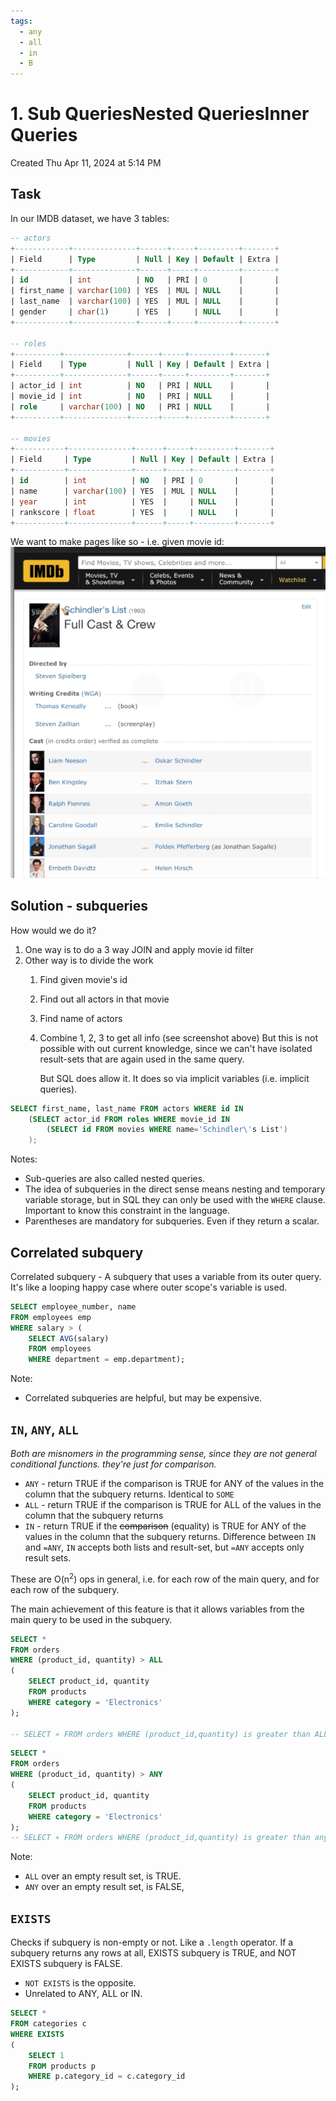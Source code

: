 ```yaml
---
tags:
  - any
  - all
  - in
  - B
---
```

# 1. Sub QueriesNested QueriesInner Queries
Created Thu Apr 11, 2024 at 5:14 PM

## Task
In our IMDB dataset, we have 3 tables:
```sql
-- actors
+------------+--------------+------+-----+---------+-------+
| Field      | Type         | Null | Key | Default | Extra |
+------------+--------------+------+-----+---------+-------+
| id         | int          | NO   | PRI | 0       |       |
| first_name | varchar(100) | YES  | MUL | NULL    |       |
| last_name  | varchar(100) | YES  | MUL | NULL    |       |
| gender     | char(1)      | YES  |     | NULL    |       |
+------------+--------------+------+-----+---------+-------+

-- roles
+----------+--------------+------+-----+---------+-------+
| Field    | Type         | Null | Key | Default | Extra |
+----------+--------------+------+-----+---------+-------+
| actor_id | int          | NO   | PRI | NULL    |       |
| movie_id | int          | NO   | PRI | NULL    |       |
| role     | varchar(100) | NO   | PRI | NULL    |       |
+----------+--------------+------+-----+---------+-------+

-- movies
+-----------+--------------+------+-----+---------+-------+
| Field     | Type         | Null | Key | Default | Extra |
+-----------+--------------+------+-----+---------+-------+
| id        | int          | NO   | PRI | 0       |       |
| name      | varchar(100) | YES  | MUL | NULL    |       |
| year      | int          | YES  |     | NULL    |       |
| rankscore | float        | YES  |     | NULL    |       |
+-----------+--------------+------+-----+---------+-------+
```

We want to make pages like so - i.e. given movie id:
![](../../../../assets/1-Sub-QueriesNested-QueriesInner-Queries-image-1-20089a66.png)

## Solution - subqueries
How would we do it?
1. One way is to do a 3 way JOIN and apply movie id filter
2. Other way is to divide the work
	1. Find given movie's id
	2. Find out all actors in that movie
	3. Find name of actors
	4. Combine 1, 2, 3 to get all info (see screenshot above)
	   But this is not possible with out current knowledge, since we can't have isolated result-sets that are again used in the same query.
	   
	   But SQL does allow it. It does so via implicit variables (i.e. implicit queries).

```sql
SELECT first_name, last_name FROM actors WHERE id IN 
	(SELECT actor_id FROM roles WHERE movie_id IN 
		(SELECT id FROM movies WHERE name='Schindler\'s List')
	);
```


Notes:
- Sub-queries are also called nested queries.
- The idea of subqueries in the direct sense means nesting and temporary variable storage, but in SQL they can only be used with the `WHERE` clause. Important to know this constraint in the language.
- Parentheses are mandatory for subqueries. Even if they return a scalar.

## Correlated subquery
Correlated subquery - A subquery that uses a variable from its outer query. It's like a looping happy case where outer scope's variable is used.

```sql
SELECT employee_number, name
FROM employees emp
WHERE salary > (
	SELECT AVG(salary)
	FROM employees
	WHERE department = emp.department);
```

Note:
- Correlated subqueries are helpful, but may be expensive.
## `IN`, `ANY`, `ALL`
*Both are misnomers in the programming sense, since they are not general conditional functions. they're just for comparison.*

- `ANY` - return TRUE if the comparison is TRUE for ANY of the values in the column that the subquery returns. Identical to `SOME`
- `ALL` - return TRUE if the comparison is TRUE for ALL of the values in the column that the subquery returns
- `IN` - return TRUE if the ~~comparison~~ (equality) is TRUE for ANY of the values in the column that the subquery returns. Difference between `IN` and `=ANY`, `IN` accepts both lists and result-set, but `=ANY` accepts only result sets.

These are O(n<sup>2</sup>) ops in general, i.e. for each row of the main query, and for each row of the subquery.

The main achievement of this feature is that it allows variables from the main query to be used in the subquery.

```sql
SELECT *
FROM orders
WHERE (product_id, quantity) > ALL 
(
    SELECT product_id, quantity
    FROM products
    WHERE category = 'Electronics'
);

-- SELECT ∗ FROM orders WHERE (product_id,quantity) is greater than ALL rows of subquery
```

```sql
SELECT *
FROM orders
WHERE (product_id, quantity) > ANY 
(
    SELECT product_id, quantity
    FROM products
    WHERE category = 'Electronics'
);
-- SELECT ∗ FROM orders WHERE (product_id,quantity) is greater than any rows of subquery
```
Note:
- `ALL` over an empty result set, is TRUE.
- `ANY` over an empty result set, is FALSE,
## `EXISTS`
Checks if subquery is non-empty or not. Like a `.length` operator.
If a subquery returns any rows at all, EXISTS subquery is TRUE, and NOT EXISTS subquery is FALSE.

- `NOT EXISTS` is the opposite.
- Unrelated to ANY, ALL or IN.

```sql
SELECT *
FROM categories c
WHERE EXISTS 
(
    SELECT 1
    FROM products p
    WHERE p.category_id = c.category_id
);
```
